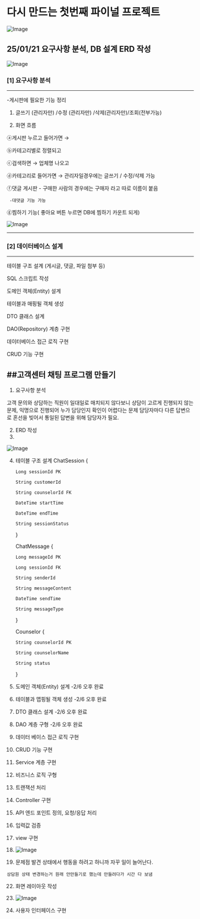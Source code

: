# 다시 만드는 첫번째 파이널 프로젝트
![Image](https://github.com/user-attachments/assets/37384ed3-d396-4c10-b184-4d30e85b0910)
## 25/01/21 요구사항 분석, DB 설계 ERD 작성
![Image](https://github.com/user-attachments/assets/b9f7a8ec-2627-4675-a29d-7f0dd247566f)
### [1] 요구사항 분석
----
-게시판에 필요한 기능 정리

1. 글쓰기 (관리자만) /수정 (관리자만) /삭제(관리자만)/조회(전부가능)

2. 화면 흐름

ⓐ게시판 누르고 들어가면 →

ⓑ카테고리별로 정렬되고

ⓒ검색하면  →  업체명 나오고

ⓓ카테고리로 들어가면 →  관리자일경우에는 글쓰기 / 수정/삭제 가능

ⓕ댓글 게시판 - 구매한 사람의 경우에는 구매자 라고 따로 이름이 붙음

     -대댓글 기능 가능

ⓖ찜하기 기능( 좋아요 버튼 누르면 DB에 찜하기 카운트 되게)

![Image](https://github.com/user-attachments/assets/50a00261-8f30-4e15-81e1-2417d1c5436f)
***
### [2] 데이터베이스 설계
----
테이블 구조 설계 (게시글, 댓글, 파일 첨부 등)


SQL 스크립트 작성


도메인 객체(Entity) 설계


테이블과 매핑될 객체 생성


DTO 클래스 설계


DAO(Repository) 계층 구현


데이터베이스 접근 로직 구현


CRUD 기능 구현

##고객센터 채팅 프로그램 만들기
----
1. 요구사항 분석

고객 문의와 상담하는 직원이 일대일로 매치되지 않다보니 상담이 고르게 진행되지 않는 문제, 
익명으로 진행되어 누가 담당인지 확인이 어렵다는 문제 
담당자마다 다른 답변으로 혼선을 빚어서 통일된 답변을 위해 담당자가 필요.


2.  ERD 작성
3.  
![Image](https://github.com/user-attachments/assets/a0e04253-2a52-4e24-8a4e-3760951caa0d)

4.  테이블 구조 설계
   ChatSession {

        Long sessionId PK
    
        String customerId
    
        String counselorId FK
    
        DateTime startTime
    
        DateTime endTime
    
        String sessionStatus
    
    }

    
    ChatMessage {
    
        Long messageId PK
    
        Long sessionId FK
    
        String senderId
    
        String messageContent
    
        DateTime sendTime
    
        String messageType
    
    }
    
    Counselor {
    
        String counselorId PK
    
        String counselorName
    
        String status
    
    }
6.  도메인 객체(Entity) 설계
-2/6 오후 완료
7.  테이블과 맵핑될 객체 생성
-2/6 오후 완료
8.  DTO 클래스 설계
-2/6 오후 완료
9.  DAO 계층 구형
-2/6 오후 완료
10.  데이터 베이스 접근 로직 구현

11.  CRUD 기능 구현

12.  Service 계층 구현

13.  비즈니스 로직 구형

14.  트랜잭션 처리

15.  Controller 구현

16.  API 엔드 포인트 정의, 요청/응답 처리

17.  입력값 검증

18.  view 구현

19.  ![Image](https://github.com/user-attachments/assets/7a375294-2c73-4a10-8ba6-770ad13a611f)
20.  문제점 발견 상태에서 행동을 하려고 하니까 자꾸 일이 늘어난다.

    상담원 상태 변경하는거 원래 안만들기로 했는데 만들려다가 시간 다 보냄

22.  화면 레이아웃 작성

23.  ![Image](https://github.com/user-attachments/assets/80217cd0-c020-4a9e-981d-83dc0da5c147)

24.  사용자 인터페이스 구현
